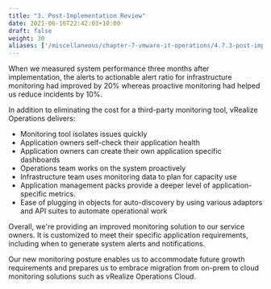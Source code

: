 ```yaml
---
title: "3. Post-Implementation Review"
date: 2021-06-16T22:42:03+10:00
draft: false
weight: 30
aliases: ['/miscellaneous/chapter-7-vmware-it-operations/4.7.3-post-implementation-review']
---
```


When we measured system performance three months after implementation, the alerts to actionable alert ratio for infrastructure monitoring had improved by 20% whereas proactive monitoring had helped us reduce incidents by 10%.

In addition to eliminating the cost for a third-party monitoring tool, vRealize Operations delivers:

- Monitoring tool isolates issues quickly
- Application owners self-check their application health
- Application owners can create their own application specific dashboards
- Operations team works on the system proactively
- Infrastructure team uses monitoring data to plan for capacity use
- Application management packs provide a deeper level of application-specific metrics.
- Ease of plugging in objects for auto-discovery by using various adaptors and API suites to automate operational work

Overall, we're providing an improved monitoring solution to our service owners. It is customized to meet their specific application requirements, including when to generate system alerts and notifications.

Our new monitoring posture enables us to accommodate future growth requirements and prepares us to embrace migration from on-prem to cloud monitoring solutions such as vRealize Operations Cloud.
